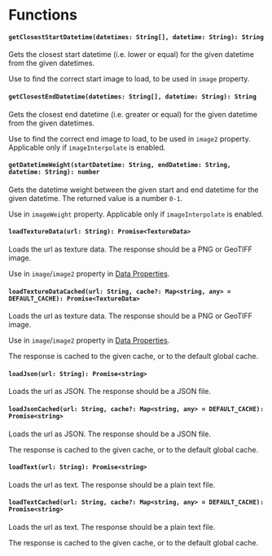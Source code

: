 # Functions

#### `getClosestStartDatetime(datetimes: String[], datetime: String): String`

Gets the closest start datetime (i.e. lower or equal) for the given datetime from the given datetimes.

Use to find the correct start image to load, to be used in `image` property.

#### `getClosestEndDatetime(datetimes: String[], datetime: String): String`

Gets the closest end datetime (i.e. greater or equal) for the given datetime from the given datetimes.

Use to find the correct end image to load, to be used in `image2` property. Applicable only if `imageInterpolate` is enabled.

#### `getDatetimeWeight(startDatetime: String, endDatetime: String, datetime: String): number`

Gets the datetime weight between the given start and end datetime for the given datetime. The returned value is a number `0-1`.

Use in `imageWeight` property. Applicable only if `imageInterpolate` is enabled.

#### `loadTextureData(url: String): Promise<TextureData>`

Loads the url as texture data. The response should be a PNG or GeoTIFF image.

Use in `image`/`image2` property in [Data Properties](layers/data-properties.md).

#### `loadTextureDataCached(url: String, cache?: Map<string, any> = DEFAULT_CACHE): Promise<TextureData>`

Loads the url as texture data. The response should be a PNG or GeoTIFF image.

Use in `image`/`image2` property in [Data Properties](layers/data-properties.md).

The response is cached to the given cache, or to the default global cache.

#### `loadJson(url: String): Promise<string>`

Loads the url as JSON. The response should be a JSON file.

#### `loadJsonCached(url: String, cache?: Map<string, any> = DEFAULT_CACHE): Promise<string>`

Loads the url as JSON. The response should be a JSON file.

The response is cached to the given cache, or to the default global cache.

#### `loadText(url: String): Promise<string>`

Loads the url as text. The response should be a plain text file.

#### `loadTextCached(url: String, cache?: Map<string, any> = DEFAULT_CACHE): Promise<string>`

Loads the url as text. The response should be a plain text file.

The response is cached to the given cache, or to the default global cache.
